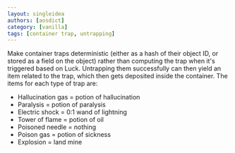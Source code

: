 ```yaml
---
layout: singleidea
authors: [aosdict]
category: [vanilla]
tags: [container trap, untrapping]
---
```

Make container traps deterministic (either as a hash of their object ID, or
stored as a field on the object) rather than computing the trap when it's
triggered based on Luck. Untrapping them successfully can then yield an item
related to the trap, which then gets deposited inside the container. The items
for each type of trap are:
* Hallucination gas = potion of hallucination
* Paralysis = potion of paralysis
* Electric shock = 0:1 wand of lightning
* Tower of flame = potion of oil
* Poisoned needle = nothing
* Poison gas = potion of sickness
* Explosion = land mine
